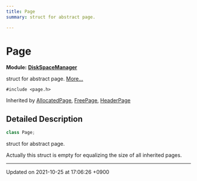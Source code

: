 ```yaml
---
title: Page
summary: struct for abstract page. 

---
```


# Page

**Module:** **[DiskSpaceManager](/Modules/group__DiskSpaceManager)**



struct for abstract page.  [More...](#detailed-description)


`#include <page.h>`

Inherited by [AllocatedPage](/Classes/structAllocatedPage), [FreePage](/Classes/structFreePage), [HeaderPage](/Classes/structHeaderPage)

## Detailed Description

```cpp
class Page;
```

struct for abstract page. 

Actually this struct is empty for equalizing the size of all inherited pages. 

-------------------------------

Updated on 2021-10-25 at 17:06:26 +0900
